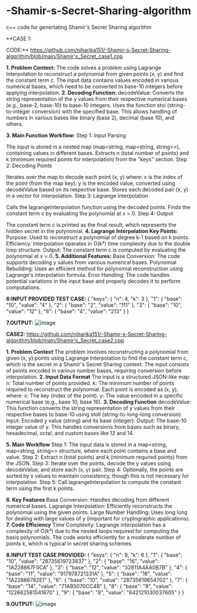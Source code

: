 # -Shamir-s-Secret-Sharing-algorithm
c++ code for genertating  Shamir's Secret Sharing algorithm


**CASE 1:

CODE:**
https://github.com/niharika151/-Shamir-s-Secret-Sharing-algorithm/blob/main/Shamir's_Secret_case1.cpp


**1. Problem Context:**
The code solves a problem using Lagrange Interpolation to reconstruct a polynomial from given points (x, y) and find the constant term c.
The input data contains values encoded in various numerical bases, which need to be converted to base-10 integers before applying interpolation.
**2. Decoding Function:**
decodeValue:
Converts the string representation of the y values from their respective numerical bases (e.g., base-2, base-10) to base-10 integers.
Uses the function stoi (string-to-integer conversion) with the specified base.
This allows handling of numbers in various bases like binary (base 2), decimal (base 10), and others.

**3. Main Function Workflow:**
Step 1: Input Parsing

The input is stored in a nested map (map<string, map<string, string>>), containing values in different bases.
Extracts n (total number of points) and k (minimum required points for interpolation) from the "keys" section.
Step 2: Decoding Points

Iterates over the map to decode each point (x, y) where:
x is the index of the point (from the map key).
y is the encoded value, converted using decodeValue based on its respective base.
Stores each decoded pair (x, y) in a vector for interpolation.
Step 3: Lagrange Interpolation

Calls the lagrangeInterpolation function using the decoded points.
Finds the constant term c by evaluating the polynomial at x = 0.
Step 4: Output

The constant term c is printed as the final result, which represents the hidden secret in the polynomial.
**4. Lagrange Interpolation Key Points:**
Purpose: Used to reconstruct a polynomial of degree k-1 based on k points.
Efficiency: Interpolation operates in O(k²) time complexity due to the double loop structure.
Output: The constant term c is computed by evaluating the polynomial at x = 0.
**5. Additional Features:**
Base Conversion: The code supports decoding y values from various numerical bases.
Polynomial Rebuilding: Uses an efficient method for polynomial reconstruction using Lagrange's interpolation formula.
Error Handling: The code handles potential variations in the input base and properly decodes it to perform computations.

**6:INPUT PROVIDED TEST CASE:**
{
    "keys": {
        "n": 4,
        "k": 3
    },
    "1": {
        "base": "10",
        "value": "4"
    },
    "2": {
        "base": "2",
        "value": "111"
    },
    "3": {
        "base": "10",
        "value": "12"
    },
    "6": {
        "base": "4",
        "value": "213"
    }
}


**7.OUTPUT:**
![image](https://github.com/user-attachments/assets/e7d7b141-54cc-4175-a130-3b2ca7dba979)



**CASE2:**
https://github.com/niharika151/-Shamir-s-Secret-Sharing-algorithm/blob/main/Shamir's_Secret_case2.cpp


**1. Problem Context**
The problem involves reconstructing a polynomial from given (x, y) points using Lagrange Interpolation to find the constant term c, which is the secret in a Shamir's Secret Sharing context.
The input consists of points encoded in various number bases, requiring conversion before interpolation.
**2. Input Data Format**
The input is a structured JSON-like map:
n: Total number of points provided.
k: The minimum number of points required to reconstruct the polynomial.
Each point is encoded as (x, y), where:
x: The key (index of the point).
y: The value encoded in a specific numerical base (e.g., base 10, base 16).
**3. Decoding Function**
decodeValue: This function converts the string representation of y values from their respective bases to base-10 using stoll (string-to-long-long conversion).
Input: Encoded y value (string) and its base (integer).
Output: The base-10 integer value of y.
This handles conversions from bases such as binary, hexadecimal, octal, and custom bases like 12 and 14.

**5. Main Workflow**
Step 1: The input data is stored in a map<string, map<string, string>> structure, where each point contains a base and value.
Step 2: Extract n (total points) and k (minimum required points) from the JSON.
Step 3: Iterate over the points, decode the y values using decodeValue, and store each (x, y) pair.
Step 4: Optionally, the points are sorted by x values to maintain consistency, though this is not necessary for interpolation.
Step 5: Call lagrangeInterpolation to compute the constant term using the first k points.

**6. Key Features**
Base Conversion: Handles decoding from different numerical bases.
Lagrange Interpolation: Efficiently reconstructs the polynomial using the given points.
Large Number Handling: Uses long long for dealing with large values of y (important for cryptographic applications).
**7. Code Efficiency**
Time Complexity: Lagrange interpolation has a complexity of O(k²) due to the nested loops required for computing the basis polynomials.
The code works efficiently for a moderate number of points k, which is typical in secret sharing schemes.

**8.INPUT TEST CASE PROVIDED:**
{
    "keys": {
        "n": 9,
        "k": 6
    },
    "1": {
        "base": "10",
        "value": "28735619723837"
    },
    "2": {
        "base": "16",
        "value": "1A228867F0CA"
    },
    "3": {
        "base": "12",
        "value": "32811A4AA0B7B"
    },
    "4": {
        "base": "11",
        "value": "917978721331A"
    },
    "5": {
        "base": "16",
        "value": "1A22886782E1"
    },
    "6": {
        "base": "10",
        "value": "28735619654702"
    },
    "7": {
        "base": "14",
        "value": "71AB5070CC4B"
    },
    "8": {
        "base": "9",
        "value": "122662581541670"
    },
    "9": {
        "base": "8",
        "value": "642121030037605"
    }
}


**9.OUTPUT:**
![image](https://github.com/user-attachments/assets/3b8b1a07-df59-46c5-8db0-9c8abd02b2ab)


